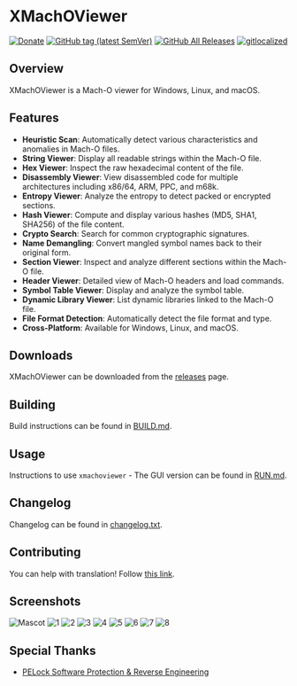 # XMachOViewer

[![Donate](https://img.shields.io/badge/Donate-PayPal-green.svg)](https://www.paypal.com/cgi-bin/webscr?cmd=_s-xclick&hosted_button_id=NF3FBD3KHMXDN)
[![GitHub tag (latest SemVer)](https://img.shields.io/github/tag/horsicq/XMachOViewer.svg)](https://github.com/horsicq/XMachOViewer/releases)
[![GitHub All Releases](https://img.shields.io/github/downloads/horsicq/XMachOViewer/total.svg)](https://github.com/horsicq/XMachOViewer/releases)
[![gitlocalized ](https://gitlocalize.com/repo/4736/whole_project/badge.svg)](https://github.com/horsicq/XTranslation)

## Overview

XMachOViewer is a Mach-O viewer for Windows, Linux, and macOS.

## Features

- **Heuristic Scan**: Automatically detect various characteristics and anomalies in Mach-O files.
- **String Viewer**: Display all readable strings within the Mach-O file.
- **Hex Viewer**: Inspect the raw hexadecimal content of the file.
- **Disassembly Viewer**: View disassembled code for multiple architectures including x86/64, ARM, PPC, and m68k.
- **Entropy Viewer**: Analyze the entropy to detect packed or encrypted sections.
- **Hash Viewer**: Compute and display various hashes (MD5, SHA1, SHA256) of the file content.
- **Crypto Search**: Search for common cryptographic signatures.
- **Name Demangling**: Convert mangled symbol names back to their original form.
- **Section Viewer**: Inspect and analyze different sections within the Mach-O file.
- **Header Viewer**: Detailed view of Mach-O headers and load commands.
- **Symbol Table Viewer**: Display and analyze the symbol table.
- **Dynamic Library Viewer**: List dynamic libraries linked to the Mach-O file.
- **File Format Detection**: Automatically detect the file format and type.
- **Cross-Platform**: Available for Windows, Linux, and macOS.

## Downloads

XMachOViewer can be downloaded from the [releases](https://github.com/horsicq/XMachOViewer/releases) page.

## Building

Build instructions can be found in [BUILD.md](https://github.com/horsicq/XMachOViewer/blob/master/doc/BUILD.md).

## Usage

Instructions to use `xmachoviewer` - The GUI version can be found in [RUN.md](https://github.com/horsicq/XMachOViewer/blob/master/doc/RUN.md).

## Changelog

Changelog can be found in [changelog.txt](https://github.com/horsicq/XMachOViewer/blob/master/changelog.txt).

## Contributing

You can help with translation! Follow [this link](https://github.com/horsicq/XTranslation).

## Screenshots

![Mascot](https://github.com/horsicq/XMachOViewer/blob/master/doc/xmachoviewer.png "Mascot")
![1](https://github.com/horsicq/XMachOViewer/blob/master/doc/1.png "1")
![2](https://github.com/horsicq/XMachOViewer/blob/master/doc/2.png "2")
![3](https://github.com/horsicq/XMachOViewer/blob/master/doc/3.png "3")
![4](https://github.com/horsicq/XMachOViewer/blob/master/doc/4.png "4")
![5](https://github.com/horsicq/XMachOViewer/blob/master/doc/5.png "5")
![6](https://github.com/horsicq/XMachOViewer/blob/master/doc/6.png "6")
![7](https://github.com/horsicq/XMachOViewer/blob/master/doc/7.png "7")
![8](https://github.com/horsicq/XMachOViewer/blob/master/doc/8.png "8")

## Special Thanks

- [PELock Software Protection & Reverse Engineering](https://www.pelock.com)
